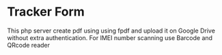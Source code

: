 # Tracker Form
 This php server create pdf using using fpdf and upload it on Google Drive without extra authentication. For IMEI number scanning use Barcode and QRcode reader 
